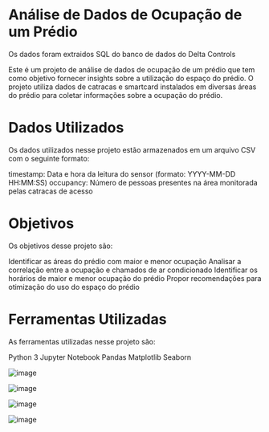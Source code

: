 # Análise de Dados de Ocupação de um Prédio

Os dados foram extraidos SQL do banco de dados do Delta Controls

Este é um projeto de análise de dados de ocupação de um prédio que tem como objetivo fornecer insights sobre a utilização do espaço do prédio. O projeto utiliza dados de catracas e smartcard instalados em diversas áreas do prédio para coletar informações sobre a ocupação do prédio.

# Dados Utilizados
Os dados utilizados nesse projeto estão armazenados em um arquivo CSV com o seguinte formato:

timestamp: Data e hora da leitura do sensor (formato: YYYY-MM-DD HH:MM:SS)
occupancy: Número de pessoas presentes na área monitorada pelas catracas de acesso

# Objetivos
Os objetivos desse projeto são:

Identificar as áreas do prédio com maior e menor ocupação
Analisar a correlação entre a ocupação e chamados de ar condicionado 
Identificar os horários de maior e menor ocupação do prédio
Propor recomendações para otimização do uso do espaço do prédio
# Ferramentas Utilizadas
As ferramentas utilizadas nesse projeto são:

Python 3
Jupyter Notebook
Pandas
Matplotlib
Seaborn

![image](https://user-images.githubusercontent.com/98669544/235516723-0554b991-faa6-4ae4-aa74-245d416c798a.png)

![image](https://user-images.githubusercontent.com/98669544/236029306-8ab24af6-0b2f-437d-a3a9-766236f19a7b.png)

![image](https://user-images.githubusercontent.com/98669544/236030834-83c24b15-1d90-4102-9bfe-049feb62b151.png)

![image](https://github.com/araujocassio/ControleAcesso/assets/98669544/0aba6fe4-f293-46e2-a202-b3e67f7f23b2)


